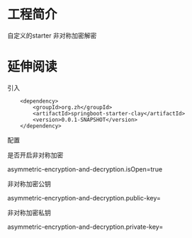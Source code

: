 # 工程简介
自定义的starter 非对称加密解密


# 延伸阅读

引入


        <dependency>
            <groupId>org.zh</groupId>
            <artifactId>springboot-starter-clay</artifactId>
            <version>0.0.1-SNAPSHOT</version>
        </dependency>
        
        
配置        

是否开启非对称加密

asymmetric-encryption-and-decryption.isOpen=true

非对称加密公钥

asymmetric-encryption-and-decryption.public-key=

非对称加密私钥

asymmetric-encryption-and-decryption.private-key=


